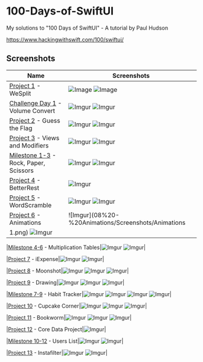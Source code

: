 # 100-Days-of-SwiftUI
My solutions to "100 Days of SwiftUI" - A tutorial by Paul Hudson

https://www.hackingwithswift.com/100/swiftui/

## Screenshots

|Name|Screenshots|
|--|--|
|[Project 1](01%20-%20WeSplit) - WeSplit|![Image](01%20-%20WeSplit/Screenshots/WeSplit_1.png)  ![Image](01%20-%20WeSplit/Screenshots/WeSplit_2.png)|
|[Challenge Day 1](02%20-%20VolumeConvert) - Volume Convert|![Imgur](02%20-%20VolumeConvert/Screenshots/Volume_1.png)  ![Imgur](02%20-%20VolumeConvert/Screenshots/Volume_2.png)|
|[Project 2](03%20-%20GuessTheFlag) - Guess the Flag|![Imgur](03%20-%20GuessTheFlag/Screenshots/Flag-1.png)  ![Imgur](03%20-%20GuessTheFlag/Screenshots/Flag-2.png)|
|[Project 3](04%20-%20ViewsAndModifiers) - Views and Modifiers|![Imgur](04%20-%20ViewsAndModifiers/Screenshots/Views1.png)  ![Imgur](04%20-%20ViewsAndModifiers/Screenshots/Views1.png)|
|[Milestone 1-3](05%20-%20RockPaperScissors) - Rock, Paper, Scissors|![Imgur](05%20-%20RockPaperScissors/Screenshots/rps1.png)  ![Imgur](05%20-%20RockPaperScissors/Screenshots/rps2.png)|
|[Project 4](06%20-%20BetterRest) - BetterRest|![Imgur](06%20-%20BetterRest/Screenshots/BetterRest.png)|
|[Project 5](07%20-%20WordScramble) - WordScramble|![Imgur](07%20-%20WordScramble/Screenshots/Word1.png)  ![Imgur](07%20-%20WordScramble/Screenshots/Word2.png)|
|[Project 6](08%20-%20Animations) - Animations|![Imgur](08%20-%20Animations/Screenshots/Animations
1.png)  ![Imgur](08%20-%20Animations/Screenshots/Animations2.png)|

|[Milestone 4-6](https://github.com/samrshi/100-Days-of-SwiftUI/tree/master/09%20-%20Milestone%204-6%20MultiplicationTables) - Multiplication Tables|![Imgur](https://i.imgur.com/BzReN6Xm.png)  ![Imgur](https://i.imgur.com/azshsvgm.png)|

|[Project 7](https://github.com/samrshi/100-Days-of-SwiftUI/tree/master/10%20-%20iExpense) - iExpense|![Imgur](https://i.imgur.com/lIMboZgm.png)  ![Imgur](https://i.imgur.com/CEr8XB3m.png)|

|[Project 8](https://github.com/samrshi/100-Days-of-SwiftUI/tree/master/11%20-%20Moonshot) - Moonshot|![Imgur](https://i.imgur.com/XqYM08Em.png)  ![Imgur](https://i.imgur.com/UFmyPD7m.png)  ![Imgur](https://i.imgur.com/l9EtXQWm.png)|

|[Project 9](https://github.com/samrshi/100-Days-of-SwiftUI/tree/master/12%20-%20Drawing) - Drawing|![Imgur](https://i.imgur.com/n07u9uWm.png)  ![Imgur](https://i.imgur.com/gcom3pzm.png)  ![Imgur](https://i.imgur.com/YDmTDbdm.png)|

|[Milestone 7-9](https://github.com/samrshi/100-Days-of-SwiftUI/tree/master/13%20-%20Milestone%207-9%20Habit%20Tracker) - Habit Tracker|![Imgur](https://i.imgur.com/gCi0UHZm.png) ![Imgur](https://i.imgur.com/2i3bJ65m.png)  ![Imgur](https://i.imgur.com/WGsQ5HCm.png)  ![Imgur](https://i.imgur.com/VExJey6m.png)|

|[Project 10](https://github.com/samrshi/100-Days-of-SwiftUI/tree/master/14%20-%20Cupcake%20Corner/Cupcake%20Corner) - Cupcake Corner|![Imgur](https://i.imgur.com/E00SDy7m.png)  ![Imgur](https://i.imgur.com/9j9FIsom.png)  ![Imgur](https://i.imgur.com/kdDBd4Ym.png)|

|[Project 11](https://github.com/samrshi/100-Days-of-SwiftUI/tree/master/15%20-%20Bookworm) - Bookworm|![Imgur](https://i.imgur.com/vbqh1kHm.png)  ![Imgur](https://i.imgur.com/xMnTaHqm.png)  ![Imgur](https://i.imgur.com/SnUhNMWm.png)|

|[Project 12](https://github.com/samrshi/100-Days-of-SwiftUI/tree/master/16%20-%20CoreDataProject) - Core Data Project|![Imgur](https://i.imgur.com/TRQb8ztm.png)|

|[Milestone 10-12](https://github.com/samrshi/100-Days-of-SwiftUI/tree/master/17%20-%20Milestone%2010-12%20UsersList) - Users List|![Imgur](https://i.imgur.com/BR12Muxm.png)  ![Imgur](https://i.imgur.com/ckfMmX5m.png)|

|[Project 13](https://github.com/samrshi/100-Days-of-SwiftUI/tree/master/18%20-%20Instafilter) - Instafilter|![Imgur](https://i.imgur.com/woJY3Smm.png)  ![Imgur](https://i.imgur.com/MoNMYjsm.png)|
